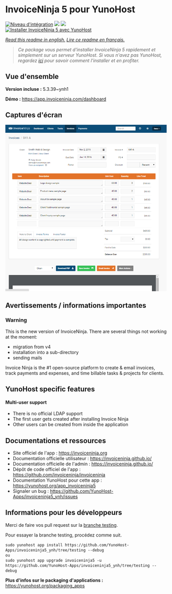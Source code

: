 # InvoiceNinja 5 pour YunoHost

[![Niveau d'intégration](https://dash.yunohost.org/integration/invoiceninja5.svg)](https://dash.yunohost.org/appci/app/invoiceninja5) ![](https://ci-apps.yunohost.org/ci/badges/invoiceninja5.status.svg) ![](https://ci-apps.yunohost.org/ci/badges/invoiceninja5.maintain.svg)  
[![Installer InvoiceNinja 5 avec YunoHost](https://install-app.yunohost.org/install-with-yunohost.svg)](https://install-app.yunohost.org/?app=invoiceninja5)

*[Read this readme in english.](./README.md)*
*[Lire ce readme en français.](./README_fr.md)*

> *Ce package vous permet d'installer InvoiceNinja 5 rapidement et simplement sur un serveur YunoHost.
Si vous n'avez pas YunoHost, regardez [ici](https://yunohost.org/#/install) pour savoir comment l'installer et en profiter.*

## Vue d'ensemble



**Version incluse :** 5.3.39~ynh1

**Démo :** https://app.invoiceninja.com/dashboard

## Captures d'écran

![](./doc/screenshots/Create-Invoices-in-Seconds.png)

## Avertissements / informations importantes

### Warning

This is the new version of InvoiceNinja. There are several things not working at the moment:

* migration from v4
* installation into a sub-directory
* sending mails

Invoice Ninja is the #1 open-source platform to create & email invoices, track payments and expenses, and time billable tasks & projects for clients.

## YunoHost specific features

#### Multi-user support

* There is no official LDAP support
* The first user gets created after installing Invoice Ninja
* Other users can be created from inside the application

## Documentations et ressources

* Site officiel de l'app : https://invoiceninja.org
* Documentation officielle utilisateur : https://invoiceninja.github.io/
* Documentation officielle de l'admin : https://invoiceninja.github.io/
* Dépôt de code officiel de l'app : https://github.com/invoiceninja/invoiceninja
* Documentation YunoHost pour cette app : https://yunohost.org/app_invoiceninja5
* Signaler un bug : https://github.com/YunoHost-Apps/invoiceninja5_ynh/issues

## Informations pour les développeurs

Merci de faire vos pull request sur la [branche testing](https://github.com/YunoHost-Apps/invoiceninja5_ynh/tree/testing).

Pour essayer la branche testing, procédez comme suit.
```
sudo yunohost app install https://github.com/YunoHost-Apps/invoiceninja5_ynh/tree/testing --debug
ou
sudo yunohost app upgrade invoiceninja5 -u https://github.com/YunoHost-Apps/invoiceninja5_ynh/tree/testing --debug
```

**Plus d'infos sur le packaging d'applications :** https://yunohost.org/packaging_apps
